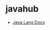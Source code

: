 javahub
=======




 - [Java Lang Docs](https://github.com/congdepeng/javahub/tree/master/lang/docs)
